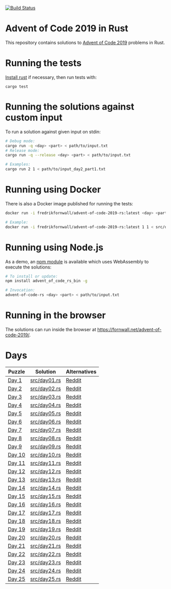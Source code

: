[![Build Status](https://travis-ci.org/fornwall/advent-of-code-2019-rs.svg?branch=master)](https://travis-ci.org/fornwall/advent-of-code-2019-rs)

# Advent of Code 2019 in Rust
This repository contains solutions to [Advent of Code 2019](https://adventofcode.com/2019) problems in Rust.

# Running the tests
[Install rust](https://www.rust-lang.org/tools/install) if necessary, then run tests with:

```
cargo test
```

# Running the solutions against custom input
To run a solution against given input on stdin:

```sh
# Debug mode:
cargo run -q <day> <part> < path/to/input.txt
# Release mode:
cargo run -q --release <day> <part> < path/to/input.txt

# Examples:
cargo run 2 1 < path/to/input_day2_part1.txt
```

# Running using Docker
There is also a Docker image published for running the tests:

```sh
docker run -i fredrikfornwall/advent-of-code-2019-rs:latest <day> <part> < path/to/input.txt

# Example:
docker run -i fredrikfornwall/advent-of-code-2019-rs:latest 1 1 < src/day1_input.txt
```

# Running using Node.js
As a demo, an [npm module](https://www.npmjs.com/package/advent_of_code_rs) is available which uses WebAssembly to execute the solutions:

```sh
# To install or update:
npm install advent_of_code_rs_bin -g

# Invocation:
advent-of-code-rs <day> <part> < path/to/input.txt
```

# Running in the browser
The solutions can run inside the browser at https://fornwall.net/advent-of-code-2019/.

# Days
| Puzzle                                         | Solution                     | Alternatives |
| ---------------------------------------------- | ---------------------------- | ------------ |
| [Day 1](https://adventofcode.com/2019/day/1)   | [src/day01.rs](src/day01.rs) | [Reddit](https://www.reddit.com/r/adventofcode/comments/e4axxe/2019_day_1_solutions/)
| [Day 2](https://adventofcode.com/2019/day/2)   | [src/day02.rs](src/day02.rs) | [Reddit](https://www.reddit.com/r/adventofcode/comments/e4u0rw/2019_day_2_solutions/)
| [Day 3](https://adventofcode.com/2019/day/3)   | [src/day03.rs](src/day03.rs) | [Reddit](https://www.reddit.com/r/adventofcode/comments/e5bz2w/2019_day_3_solutions/)
| [Day 4](https://adventofcode.com/2019/day/4)   | [src/day04.rs](src/day04.rs) | [Reddit](https://www.reddit.com/r/adventofcode/comments/e5u5fv/2019_day_4_solutions/)
| [Day 5](https://adventofcode.com/2019/day/5)   | [src/day05.rs](src/day05.rs) | [Reddit](https://www.reddit.com/r/adventofcode/comments/e6carb/2019_day_5_solutions/)
| [Day 6](https://adventofcode.com/2019/day/6)   | [src/day06.rs](src/day06.rs) | [Reddit](https://www.reddit.com/r/adventofcode/comments/e6tyva/2019_day_6_solutions/)
| [Day 7](https://adventofcode.com/2019/day/7)   | [src/day07.rs](src/day07.rs) | [Reddit](https://www.reddit.com/r/adventofcode/comments/e7a4nj/2019_day_7_solutions/)
| [Day 8](https://adventofcode.com/2019/day/8)   | [src/day08.rs](src/day08.rs) | [Reddit](https://www.reddit.com/r/adventofcode/comments/e7pkmt/2019_day_8_solutions/)
| [Day 9](https://adventofcode.com/2019/day/9)   | [src/day09.rs](src/day09.rs) | [Reddit](https://www.reddit.com/r/adventofcode/comments/e85b6d/2019_day_9_solutions/)
| [Day 10](https://adventofcode.com/2019/day/10) | [src/day10.rs](src/day10.rs) | [Reddit](https://www.reddit.com/r/adventofcode/comments/e8m1z3/2019_day_10_solutions/)
| [Day 11](https://adventofcode.com/2019/day/11) | [src/day11.rs](src/day11.rs) | [Reddit](https://www.reddit.com/r/adventofcode/comments/XXX/2019_day_11_solutions/)
| [Day 12](https://adventofcode.com/2019/day/12) | [src/day12.rs](src/day12.rs) | [Reddit](https://www.reddit.com/r/adventofcode/comments/XXX/2019_day_12_solutions/)
| [Day 13](https://adventofcode.com/2019/day/13) | [src/day13.rs](src/day13.rs) | [Reddit](https://www.reddit.com/r/adventofcode/comments/XXX/2019_day_13_solutions/)
| [Day 14](https://adventofcode.com/2019/day/14) | [src/day14.rs](src/day14.rs) | [Reddit](https://www.reddit.com/r/adventofcode/comments/XXX/2019_day_14_solutions/)
| [Day 15](https://adventofcode.com/2019/day/15) | [src/day15.rs](src/day15.rs) | [Reddit](https://www.reddit.com/r/adventofcode/comments/XXX/2019_day_15_solutions/)
| [Day 16](https://adventofcode.com/2019/day/16) | [src/day16.rs](src/day16.rs) | [Reddit](https://www.reddit.com/r/adventofcode/comments/XXX/2019_day_16_solutions/)
| [Day 17](https://adventofcode.com/2019/day/17) | [src/day17.rs](src/day17.rs) | [Reddit](https://www.reddit.com/r/adventofcode/comments/XXX/2019_day_17_solutions/)
| [Day 18](https://adventofcode.com/2019/day/18) | [src/day18.rs](src/day18.rs) | [Reddit](https://www.reddit.com/r/adventofcode/comments/XXX/2019_day_18_solutions/)
| [Day 19](https://adventofcode.com/2019/day/19) | [src/day19.rs](src/day19.rs) | [Reddit](https://www.reddit.com/r/adventofcode/comments/XXX/2019_day_19_solutions/)
| [Day 20](https://adventofcode.com/2019/day/20) | [src/day20.rs](src/day20.rs) | [Reddit](https://www.reddit.com/r/adventofcode/comments/XXX/2017_day_20_solutions/)
| [Day 21](https://adventofcode.com/2019/day/21) | [src/day21.rs](src/day21.rs) | [Reddit](https://www.reddit.com/r/adventofcode/comments/XXX/2019_day_21_solutions/)
| [Day 22](https://adventofcode.com/2019/day/22) | [src/day22.rs](src/day22.rs) | [Reddit](https://www.reddit.com/r/adventofcode/comments/XXX/2019_day_22_solutions/)
| [Day 23](https://adventofcode.com/2019/day/23) | [src/day23.rs](src/day23.rs) | [Reddit](https://www.reddit.com/r/adventofcode/comments/XXX/2019_day_23_solutions/)
| [Day 24](https://adventofcode.com/2019/day/24) | [src/day24.rs](src/day24.rs) | [Reddit](https://www.reddit.com/r/adventofcode/comments/XXX/2019_day_24_solutions/)
| [Day 25](https://adventofcode.com/2019/day/25) | [src/day25.rs](src/day25.rs) | [Reddit](https://www.reddit.com/r/adventofcode/comments/XXX/2019_day_25_solutions/)
